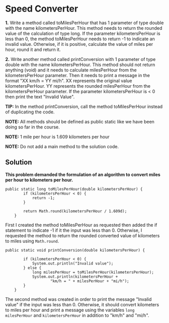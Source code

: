 # Speed Converter

**1.** Write a method called toMilesPerHour that has 1 parameter of type double with the name kilometersPerHour. This method needs to return the rounded value of the calculation of type long.
If the parameter kilometersPerHour is less than 0, the method toMilesPerHour needs to return -1 to indicate an invalid value.
Otherwise, if it is positive, calculate the value of miles per hour, round it and return it.

**2.** Write another method called printConversion with 1 parameter of type double with the name kilometersPerHour.
This method should not return anything (void) and it needs to calculate milesPerHour from the kilometersPerHour parameter.
Then it needs to print a message in the format "XX km/h = YY mi/h".
XX represents the original value kilometersPerHour. YY represents the rounded milesPerHour from the kilometersPerHour parameter.
If the parameter kilometersPerHour is < 0 then print the text "Invalid Value".

**TIP:** In the method printConversion, call the method toMilesPerHour instead of duplicating the code.

**NOTE:** All methods should be defined as public static like we have been doing so far in the course.

**NOTE:** 1 mile per hour is 1.609 kilometers per hour

**NOTE:** Do not add a main method to the solution code.


## Solution

**This problem demanded the formulation of an algorithm to convert miles per hour to kilometers per hour.**

```
public static long toMilesPerHour(double kilometersPerHour) {
        if (kilometersPerHour < 0) {
            return -1;
        }

        return Math.round(kilometersPerHour / 1.609d);
    }

```

First I created the method toMilesPerHour as requested then added the if statement to indicate -1 if it the input was less than 0. Otherwise, I requested the method to return the rounded converted value of kilometers to miles using `Math.round`.

```
public static void printConversion(double kilometersPerHour) {

        if (kilometersPerHour < 0) {
            System.out.println("Invalid value");
        } else {
            long milesPerHour = toMilesPerHour(kilometersPerHour);
            System.out.println(kilometersPerHour +
                    "km/h = " + milesPerHour + "mi/h");
        }
    }
```

The second method was created in order to print the message "Invalid value" if the input was less than 0. Otherwise, it should convert kilometers to miles per hour and print a message using the variables `long milesPerHour` and `kilometersPerHour` in addition to "km/h" and "mi/h".
